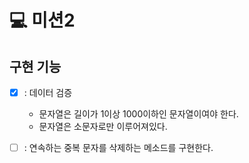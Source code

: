 # 💻 미션2

## 구현 기능
 - [x] : 데이터 검증
   - 문자열은 길이가 1이상 1000이하인 문자열이여야 한다.
   - 문자열은 소문자로만 이루어져있다.
 - [ ] : 연속하는 중복 문자를 삭제하는 메소드를 구현한다.
 

